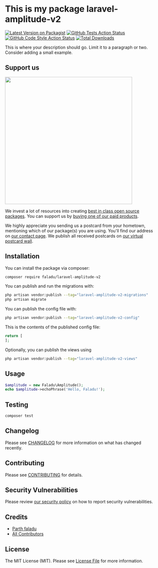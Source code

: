 # This is my package laravel-amplitude-v2

[![Latest Version on Packagist](https://img.shields.io/packagist/v/faladu/laravel-amplitude-v2.svg?style=flat-square)](https://packagist.org/packages/faladu/laravel-amplitude-v2)
[![GitHub Tests Action Status](https://img.shields.io/github/actions/workflow/status/faladu/laravel-amplitude-v2/run-tests.yml?branch=main&label=tests&style=flat-square)](https://github.com/faladu/laravel-amplitude-v2/actions?query=workflow%3Arun-tests+branch%3Amain)
[![GitHub Code Style Action Status](https://img.shields.io/github/actions/workflow/status/faladu/laravel-amplitude-v2/fix-php-code-style-issues.yml?branch=main&label=code%20style&style=flat-square)](https://github.com/faladu/laravel-amplitude-v2/actions?query=workflow%3A"Fix+PHP+code+style+issues"+branch%3Amain)
[![Total Downloads](https://img.shields.io/packagist/dt/faladu/laravel-amplitude-v2.svg?style=flat-square)](https://packagist.org/packages/faladu/laravel-amplitude-v2)

This is where your description should go. Limit it to a paragraph or two. Consider adding a small example.

## Support us

[<img src="https://github-ads.s3.eu-central-1.amazonaws.com/laravel-amplitude-v2.jpg?t=1" width="419px" />](https://spatie.be/github-ad-click/laravel-amplitude-v2)

We invest a lot of resources into creating [best in class open source packages](https://spatie.be/open-source). You can support us by [buying one of our paid products](https://spatie.be/open-source/support-us).

We highly appreciate you sending us a postcard from your hometown, mentioning which of our package(s) you are using. You'll find our address on [our contact page](https://spatie.be/about-us). We publish all received postcards on [our virtual postcard wall](https://spatie.be/open-source/postcards).

## Installation

You can install the package via composer:

```bash
composer require faladu/laravel-amplitude-v2
```

You can publish and run the migrations with:

```bash
php artisan vendor:publish --tag="laravel-amplitude-v2-migrations"
php artisan migrate
```

You can publish the config file with:

```bash
php artisan vendor:publish --tag="laravel-amplitude-v2-config"
```

This is the contents of the published config file:

```php
return [
];
```

Optionally, you can publish the views using

```bash
php artisan vendor:publish --tag="laravel-amplitude-v2-views"
```

## Usage

```php
$amplitude = new Faladu\Amplitude();
echo $amplitude->echoPhrase('Hello, Faladu!');
```

## Testing

```bash
composer test
```

## Changelog

Please see [CHANGELOG](CHANGELOG.md) for more information on what has changed recently.

## Contributing

Please see [CONTRIBUTING](CONTRIBUTING.md) for details.

## Security Vulnerabilities

Please review [our security policy](../../security/policy) on how to report security vulnerabilities.

## Credits

- [Parth faladu](https://github.com/parthfaladu)
- [All Contributors](../../contributors)

## License

The MIT License (MIT). Please see [License File](LICENSE.md) for more information.
